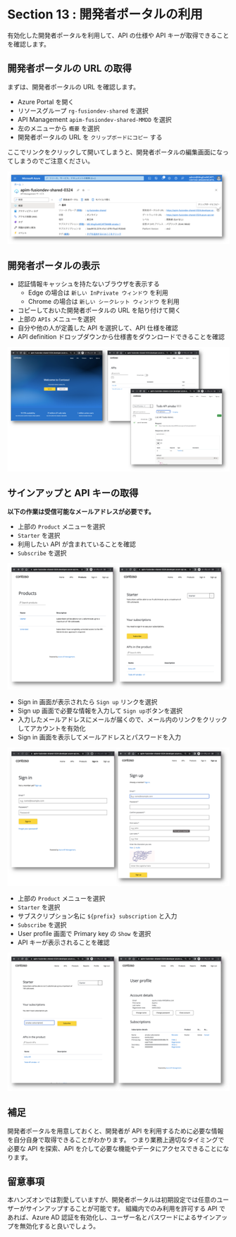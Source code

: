 # Section 13 : 開発者ポータルの利用

有効化した開発者ポータルを利用して、API の仕様や API キーが取得できることを確認します。

## 開発者ポータルの URL の取得

まずは、開発者ポータルの URL を確認します。

- Azure Portal を開く
- リソースグループ `rg-fusiondev-shared` を選択
- API Management `apim-fusiondev-shared-MMDD` を選択
- 左のメニューから `概要` を選択
- 開発者ポータルの URL を `クリップボードにコピー` する

ここでリンクをクリックして開いてしまうと、開発者ポータルの編集画面になってしまうのでご注意ください。

![](./images/section13-get-devportal-url.png)

## 開発者ポータルの表示

- 認証情報キャッシュを持たないブラウザを表示する
    - Edge の場合は `新しい InPrivate ウィンドウ` を利用
    - Chrome の場合は `新しい シークレット ウィンドウ` を利用
- コピーしておいた開発者ポータルの URL を貼り付けて開く
- 上部の `APIs` メニューを選択
- 自分や他の人が定義した API を選択して、API 仕様を確認
- API definition ドロップダウンから仕様書をダウンロードできることを確認

![](./images/section13-check-api-definition.png)

## サインアップと API キーの取得

**以下の作業は受信可能なメールアドレスが必要です。**

- 上部の `Product` メニューを選択
- `Starter` を選択
- 利用したい API が含まれていることを確認
- `Subscribe` を選択

![](./images/section13-subscribe-starter.png)

- Sign in 画面が表示されたら `Sign up` リンクを選択
- Sign up 画面で必要な情報を入力して `Sign up`ボタンを選択
- 入力したメールアドレスにメールが届くので、メール内のリンクをクリックしてアカウントを有効化
- Sign in 画面を表示してメールアドレスとパスワードを入力

![](./images/section13-signup-devportal.png)

- 上部の `Product` メニューを選択
- `Starter` を選択
- サブスクリプション名に `${prefix} subscription` と入力
- `Subscribe` を選択
- User profile 画面で Primary key の `Show` を選択
- API キーが表示されることを確認

![](./images/section13-subscribe-and-acquirekey.png)

## 補足

開発者ポータルを用意しておくと、開発者が API を利用するために必要な情報を自分自身で取得できることがわかります。
つまり業務上適切なタイミングで必要な API を探索、API を介して必要な機能やデータにアクセスできることになります。

## 留意事項

本ハンズオンでは割愛していますが、開発者ポータルは初期設定では任意のユーザーがサインアップすることが可能です。
組織内でのみ利用を許可する API であれば、Azure AD 認証を有効化し、ユーザー名とパスワードによるサインアップを無効化すると良いでしょう。